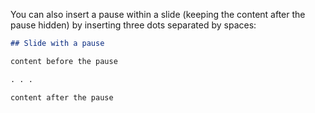 You can also insert a pause within a slide (keeping the content after the pause hidden) by inserting three dots separated by spaces:

```{.markdown code-example="/docs/presentations/revealjs/examples/incremental-pause.qmd"}
## Slide with a pause

content before the pause

. . .

content after the pause
```

